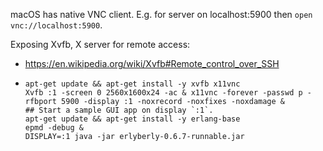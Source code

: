 macOS has native VNC client.
E.g. for server on localhost:5900 then `open vnc://localhost:5900`.

Exposing Xvfb, X server for remote access:
* https://en.wikipedia.org/wiki/Xvfb#Remote_control_over_SSH
*
  ```
  apt-get update && apt-get install -y xvfb x11vnc
  Xvfb :1 -screen 0 2560x1600x24 -ac & x11vnc -forever -passwd p -rfbport 5900 -display :1 -noxrecord -noxfixes -noxdamage &
  ## Start a sample GUI app on display `:1`.
  apt-get update && apt-get install -y erlang-base
  epmd -debug &
  DISPLAY=:1 java -jar erlyberly-0.6.7-runnable.jar
  ```
  
